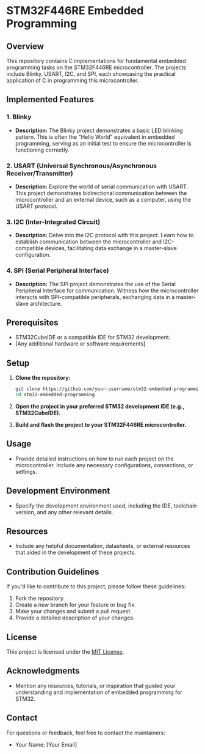 # STM32F446RE Embedded Programming

## Overview

This repository contains C implementations for fundamental embedded programming tasks on the STM32F446RE microcontroller. The projects include Blinky, USART, I2C, and SPI, each showcasing the practical application of C in programming this microcontroller.

## Implemented Features

### 1. **Blinky**
   - **Description:** The Blinky project demonstrates a basic LED blinking pattern. This is often the "Hello World" equivalent in embedded programming, serving as an initial test to ensure the microcontroller is functioning correctly.

### 2. **USART (Universal Synchronous/Asynchronous Receiver/Transmitter)**
   - **Description:** Explore the world of serial communication with USART. This project demonstrates bidirectional communication between the microcontroller and an external device, such as a computer, using the USART protocol.

### 3. **I2C (Inter-Integrated Circuit)**
   - **Description:** Delve into the I2C protocol with this project. Learn how to establish communication between the microcontroller and I2C-compatible devices, facilitating data exchange in a master-slave configuration.

### 4. **SPI (Serial Peripheral Interface)**
   - **Description:** The SPI project demonstrates the use of the Serial Peripheral Interface for communication. Witness how the microcontroller interacts with SPI-compatible peripherals, exchanging data in a master-slave architecture.

## Prerequisites

- STM32CubeIDE or a compatible IDE for STM32 development.
- [Any additional hardware or software requirements]

## Setup

1. **Clone the repository:**
    ```bash
    git clone https://github.com/your-username/stm32-embedded-programming.git
    cd stm32-embedded-programming
    ```

2. **Open the project in your preferred STM32 development IDE (e.g., STM32CubeIDE).**

3. **Build and flash the project to your STM32F446RE microcontroller.**

## Usage

- Provide detailed instructions on how to run each project on the microcontroller. Include any necessary configurations, connections, or settings.

## Development Environment

- Specify the development environment used, including the IDE, toolchain version, and any other relevant details.

## Resources

- Include any helpful documentation, datasheets, or external resources that aided in the development of these projects.

## Contribution Guidelines

If you'd like to contribute to this project, please follow these guidelines:

1. Fork the repository.
2. Create a new branch for your feature or bug fix.
3. Make your changes and submit a pull request.
4. Provide a detailed description of your changes.

## License

This project is licensed under the [MIT License](LICENSE).

## Acknowledgments

- Mention any resources, tutorials, or inspiration that guided your understanding and implementation of embedded programming for STM32.

## Contact

For questions or feedback, feel free to contact the maintainers:

- Your Name: [Your Email]
